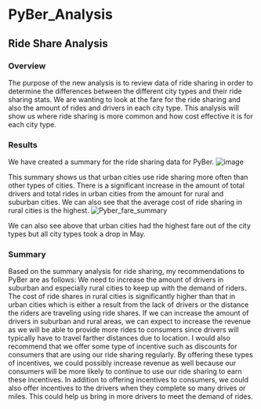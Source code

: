 # PyBer_Analysis
## Ride Share Analysis

### Overview
The purpose of the new analysis is to review data of ride sharing in order to determine the differences between the different city types and their ride sharing stats. We are wanting to look at the fare for the ride sharing and also the amount of rides and drivers in each city type. This analysis will show us where ride sharing is more common and how cost effective it is for each city type.

### Results
We have created a summary for the ride sharing data for PyBer. 
![image](https://user-images.githubusercontent.com/95394598/151716975-152bc928-09db-4086-be48-9d12a2020f8f.png)

This summary shows us that urban cities use ride sharing more often than other types of cities. There is a significant increase in the amount of total drivers and total rides in urban cities from the amount for rural and suburban cities. We can also see that the average cost of ride sharing in rural cities is the highest. 
![Pyber_fare_summary](https://user-images.githubusercontent.com/95394598/151717101-19ce6707-c7f3-463e-88ba-cbae3c58125d.png)

We can also see above that urban cities had the highest fare out of the city types but all city types took a drop in May.

### Summary
Based on the summary analysis for ride sharing, my recommendations to PyBer are as follows:
We need to increase the amount of drivers in suburban and especially rural cities to keep up with the demand of riders. The cost of ride shares in rural cities is significantly higher than that in urban cities which is either a result from the lack of drivers or the distance the riders are traveling using ride shares. If we can increase the amount of drivers in suburban and rural areas, we can expect to increase the revenue as we will be able to provide more rides to consumers since drivers will typically have to travel farther distances due to location. I would also recommend that we offer some type of incentive such as discounts for consumers that are using our ride sharing regularly. By offering these types of incentives, we could possibly increase revenue as well because our consumers will be more likely to continue to use our ride sharing to earn these incentives. In addition to offering incentives to consumers, we could also offer incentives to the drivers when they complete so many drives or miles. This could help us bring in more drivers to meet the demand of rides.
